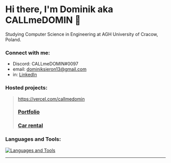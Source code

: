 # Hi there, I'm Dominik aka CALLmeDOMIN 👋
  Studying Computer Science in Engineering at AGH University of Cracow, Poland.
### Connect with me:

- Discord: CALLmeDOMIN#0097
- email: dominiksieron13@gmail.com
- in: [LinkedIn](https://linkedin.com/in/dominiksieron/)

### Hosted projects:
> https://vercel.com/callmedomin
>
> ### [Portfolio](https://dsieron.pl/)
> ### [Car rental](https://carrental.dsieron.pl)
>

### Languages and Tools:

[![Languages and Tools](https://skillicons.dev/icons?i=vscode,html,css,js,ts,react,nextjs,tailwind,sass,rust,py,cpp,c,github,git)](https://skillicons.dev)


---
